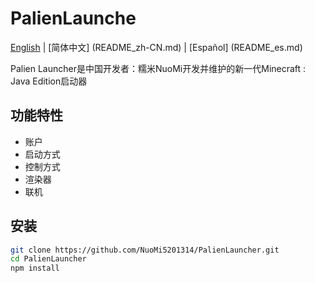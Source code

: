 # PalienLaunche

 [English](README.md) | [简体中文] (README_zh-CN.md) | [Español] (README_es.md)

Palien Launcher是中国开发者：糯米NuoMi开发并维护的新一代Minecraft : Java Edition启动器

## 功能特性

- 账户
- 启动方式
- 控制方式
- 渲染器
- 联机
  
## 安装

```bash
git clone https://github.com/NuoMi5201314/PalienLauncher.git
cd PalienLauncher
npm install

